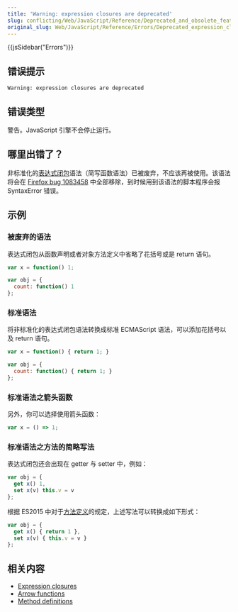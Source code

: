 ```yaml
---
title: 'Warning: expression closures are deprecated'
slug: conflicting/Web/JavaScript/Reference/Deprecated_and_obsolete_features
original_slug: Web/JavaScript/Reference/Errors/Deprecated_expression_closures
---
```


{{jsSidebar("Errors")}}

## 错误提示

```plain
Warning: expression closures are deprecated
```

## 错误类型

警告。JavaScript 引擎不会停止运行。

## 哪里出错了？

非标准化的[表达式闭包](/zh-CN/docs/Web/JavaScript/Reference/Operators/Expression_closures)语法（简写函数语法）已被废弃，不应该再被使用。该语法将会在 [Firefox bug 1083458](https://bugzil.la/1083458) 中全部移除，到时候用到该语法的脚本程序会报 SyntaxError 错误。

## 示例

### 被废弃的语法

表达式闭包从函数声明或者对象方法定义中省略了花括号或是 return 语句。

```js example-bad
var x = function() 1;

var obj = {
  count: function() 1
};
```

### 标准语法

将非标准化的表达式闭包语法转换成标准 ECMAScript 语法，可以添加花括号以及 return 语句。

```js example-good
var x = function() { return 1; }

var obj = {
  count: function() { return 1; }
};
```

### 标准语法之箭头函数

另外，你可以选择使用箭头函数：

```js example-good
var x = () => 1;
```

### 标准语法之方法的简略写法

表达式闭包还会出现在 getter 与 setter 中，例如：

```js example-bad
var obj = {
  get x() 1,
  set x(v) this.v = v
};
```

根据 ES2015 中对于[方法定义](/zh-CN/docs/Web/JavaScript/Reference/Functions/Method_definitions)的规定，上述写法可以转换成如下形式：

```js example-good
var obj = {
  get x() { return 1 },
  set x(v) { this.v = v }
};
```

## 相关内容

- [Expression closures](/zh-CN/docs/Web/JavaScript/Reference/Operators/Expression_closures)
- [Arrow functions](/zh-CN/docs/Web/JavaScript/Reference/Functions/Arrow_functions)
- [Method definitions](/zh-CN/docs/Web/JavaScript/Reference/Functions/Method_definitions)
